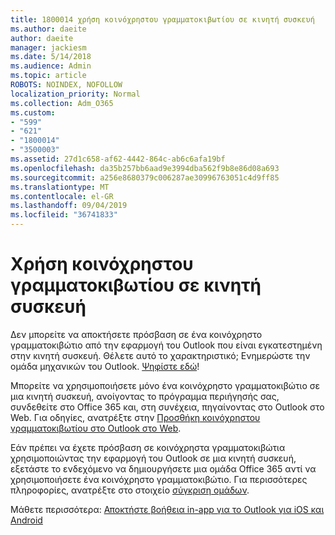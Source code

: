 ```yaml
---
title: 1800014 χρήση κοινόχρηστου γραμματοκιβωτίου σε κινητή συσκευή
ms.author: daeite
author: daeite
manager: jackiesm
ms.date: 5/14/2018
ms.audience: Admin
ms.topic: article
ROBOTS: NOINDEX, NOFOLLOW
localization_priority: Normal
ms.collection: Adm_O365
ms.custom:
- "599"
- "621"
- "1800014"
- "3500003"
ms.assetid: 27d1c658-af62-4442-864c-ab6c6afa19bf
ms.openlocfilehash: da35b257bb6aad9e3994dba562f9b8e86d08a693
ms.sourcegitcommit: a256e8680379c006287ae30996763051c4d9ff85
ms.translationtype: MT
ms.contentlocale: el-GR
ms.lasthandoff: 09/04/2019
ms.locfileid: "36741833"
---
```

# <a name="using-a-shared-mailbox-on-a-mobile-device"></a>Χρήση κοινόχρηστου γραμματοκιβωτίου σε κινητή συσκευή

Δεν μπορείτε να αποκτήσετε πρόσβαση σε ένα κοινόχρηστο γραμματοκιβώτιο από την εφαρμογή του Outlook που είναι εγκατεστημένη στην κινητή συσκευή. Θέλετε αυτό το χαρακτηριστικό; Ενημερώστε την ομάδα μηχανικών του Outlook. [Ψηφίστε εδώ](https://go.microsoft.com/fwlink/?linked=862116)!
  
Μπορείτε να χρησιμοποιήσετε μόνο ένα κοινόχρηστο γραμματοκιβώτιο σε μια κινητή συσκευή, ανοίγοντας το πρόγραμμα περιήγησής σας, συνδεθείτε στο Office 365 και, στη συνέχεια, πηγαίνοντας στο Outlook στο Web. Για οδηγίες, ανατρέξτε στην [Προσθήκη κοινόχρηστου γραμματοκιβωτίου στο Outlook στο Web](https://support.office.com/article/add-a-shared-mailbox-to-outlook-on-the-web-98b5a90d-4e38-415d-a030-f09a4cd28207).
  
Εάν πρέπει να έχετε πρόσβαση σε κοινόχρηστα γραμματοκιβώτια χρησιμοποιώντας την εφαρμογή του Outlook σε μια κινητή συσκευή, εξετάστε το ενδεχόμενο να δημιουργήσετε μια ομάδα Office 365 αντί να χρησιμοποιήσετε ένα κοινόχρηστο γραμματοκιβώτιο. Για περισσότερες πληροφορίες, ανατρέξτε στο στοιχείο [σύγκριση ομάδων](https://docs.microsoft.com/office365/admin/create-groups/compare-groups).
  
Μάθετε περισσότερα: [Αποκτήστε βοήθεια in-app για το Outlook για iOS και Android](https://support.office.com/article/Get-in-app-help-for-Outlook-for-iOS-and-Android-218a22d1-9fa5-4889-b689-de1c63493243)
  